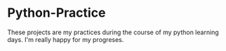 # Python-Practice
These projects are my practices during the course of my python learning days. I'm really happy for my progreses.
